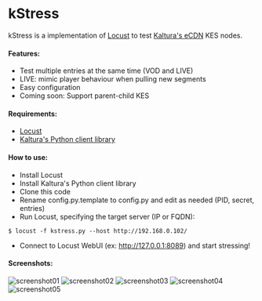 # kStress

kStress is a implementation of [Locust](https://locust.io/) to test [Kaltura's eCDN](https://corp.kaltura.com/products/kaltura-ecdn/) KES nodes.

#### Features:
* Test multiple entries at the same time (VOD and LIVE)
* LIVE: mimic player behaviour when pulling new segments
* Easy configuration
* Coming soon: Support parent-child KES

#### Requirements:
* [Locust](https://locust.io/)
* [Kaltura's Python client library](http://www.kaltura.com/api_v3/testme/client-libs.php)

#### How to use:
* Install Locust
* Install Kaltura's Python client library
* Clone this code
* Rename config.py.template to config.py and edit as needed (PID, secret, entries)
* Run Locust, specifying the target server (IP or FQDN):
```
$ locust -f kstress.py --host http://192.168.0.102/
```
* Connect to Locust WebUI (ex: http://127.0.0.1:8089) and start stressing!

#### Screenshots:

![screenshot01](https://imgur.com/oJOsn8w.jpg)
![screenshot02](https://imgur.com/cD0Cpcz.jpg)
![screenshot03](https://imgur.com/jss7tB9.jpg)
![screenshot04](https://imgur.com/Wh927fh.jpg)
![screenshot05](https://imgur.com/eFS1gah.jpg)

